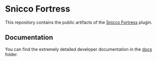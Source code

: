 # Snicco Fortress

This repository contains the public artifacts of the [Snicco Fortress](https://fortress.snicco.io) plugin.

## Documentation

You can find the extremely detailed developer documentation in the [docs](docs/readme.md) folder.
